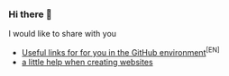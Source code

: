 ### Hi there 👋

I would like to share with you

<!-- BLOG-POST-LIST:START -->
- [Useful links for for you in the GitHub environment](https://github.com/uewquewqueqwue/uew-UsefulGitHub)<sup>[EN]</sup>
- [a little help when creating websites](https://github.com/uewquewqueqwue/site-dev-help)
<!-- BLOG-POST-LIST:END -->
